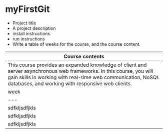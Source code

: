 # myFirstGit

+ Project title
+ A project description
+ install instructions
+ run instructions
+ Write a table of weeks for the course, and the course content.

|Course contents|
| --- |
|This course provides an expanded knowledge of client and server asynchronous web frameworks. In this course, you will gain skills in working with real-time web communication, NoSQL databases, and working with responsive web clients.|
| week | Content|
| --- | --- |
|sdfkljsdfjkls||klsjdfklsdj|
|sdfkljsdfjkls||klsjdfklsdj|
|sdfkljsdfjkls||klsjdfklsdj|
